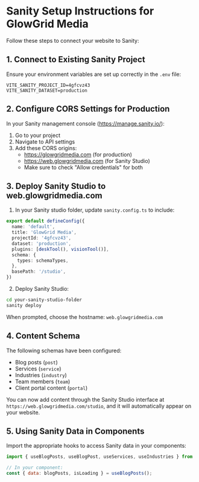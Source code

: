 
# Sanity Setup Instructions for GlowGrid Media

Follow these steps to connect your website to Sanity:

## 1. Connect to Existing Sanity Project

Ensure your environment variables are set up correctly in the `.env` file:

```
VITE_SANITY_PROJECT_ID=4gfcvz43
VITE_SANITY_DATASET=production
```

## 2. Configure CORS Settings for Production

In your Sanity management console (https://manage.sanity.io/):

1. Go to your project
2. Navigate to API settings
3. Add these CORS origins:
   - https://glowgridmedia.com (for production)
   - https://web.glowgridmedia.com (for Sanity Studio)
   - Make sure to check "Allow credentials" for both

## 3. Deploy Sanity Studio to web.glowgridmedia.com

1. In your Sanity studio folder, update `sanity.config.ts` to include:

```ts
export default defineConfig({
  name: 'default',
  title: 'GlowGrid Media',
  projectId: '4gfcvz43',
  dataset: 'production',
  plugins: [deskTool(), visionTool()],
  schema: {
    types: schemaTypes,
  },
  basePath: '/studio',
})
```

2. Deploy Sanity Studio:

```bash
cd your-sanity-studio-folder
sanity deploy
```

When prompted, choose the hostname: `web.glowgridmedia.com`

## 4. Content Schema

The following schemas have been configured:

- Blog posts (`post`)
- Services (`service`)
- Industries (`industry`)
- Team members (`team`)
- Client portal content (`portal`)

You can now add content through the Sanity Studio interface at `https://web.glowgridmedia.com/studio`, and it will automatically appear on your website.

## 5. Using Sanity Data in Components

Import the appropriate hooks to access Sanity data in your components:

```jsx
import { useBlogPosts, useBlogPost, useServices, useIndustries } from '@/hooks/useSanityData';

// In your component:
const { data: blogPosts, isLoading } = useBlogPosts();
```
